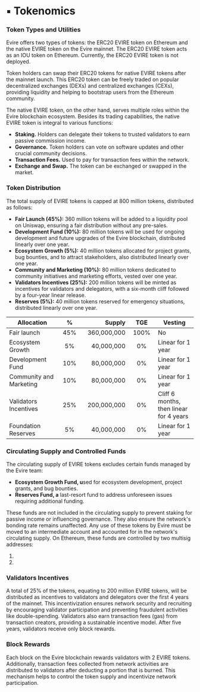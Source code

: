 # ▪️ Tokenomics

### Token Types and Utilities

Evire offers two types of tokens: the ERC20 EVIRE token on Ethereum and the native EVIRE token on the Evire mainnet. The ERC20 EVIRE token acts as an IOU token on Ethereum. Currently, the ERC20 EVIRE token is not deployed.

Token holders can swap their ERC20 tokens for native EVIRE tokens after the mainnet launch. This ERC20 token can be freely traded on popular decentralized exchanges (DEXs) and centralized exchanges (CEXs), providing liquidity and helping to bootstrap users from the Ethereum community.

The native EVIRE token, on the other hand, serves multiple roles within the Evire blockchain ecosystem. Besides its trading capabilities, the native EVIRE token is integral to various functions:

* **Staking.** Holders can delegate their tokens to trusted validators to earn passive commission income.
* **Governance.** Token holders can vote on software updates and other crucial community decisions.
* **Transaction Fees.** Used to pay for transaction fees within the network.
* **Exchange and Swap.** The token can be exchanged or swapped in the market.

### Token Distribution

The total supply of EVIRE tokens is capped at 800 million tokens, distributed as follows:

* **Fair Launch (45%):** 360 million tokens will be added to a liquidity pool on Uniswap, ensuring a fair distribution without any pre-sales.
* **Development Fund (10%):** 80 million tokens will be used for ongoing development and future upgrades of the Evire blockchain, distributed linearly over one year.
* **Ecosystem Growth (5%):** 40 million tokens allocated for project grants, bug bounties, and to attract stakeholders, also distributed linearly over one year.
* **Community and Marketing (10%):** 80 million tokens dedicated to community initiatives and marketing efforts, vested over one year.
* **Validators Incentives (25%):** 200 million tokens will be minted as incentives for validators and delegators, with a six-month cliff followed by a four-year linear release.
* **Reserves (5%):** 40 million tokens reserved for emergency situations, distributed linearly over one year.

<table><thead><tr><th width="187">Allocation</th><th width="67" align="center">%</th><th width="137" align="right">Supply</th><th width="78" align="center">TGE</th><th width="161">Vesting</th></tr></thead><tbody><tr><td>Fair launch</td><td align="center">45%</td><td align="right">360,000,000</td><td align="center">100%</td><td>No</td></tr><tr><td>Ecosystem Growth</td><td align="center">5%</td><td align="right">40,000,000</td><td align="center">0%</td><td>Linear for 1 year</td></tr><tr><td>Development Fund             </td><td align="center">10%</td><td align="right">80,000,000</td><td align="center">0%</td><td>Linear for 1 year</td></tr><tr><td>Community and Marketing</td><td align="center">10%</td><td align="right">80,000,000</td><td align="center">0%</td><td>Linear for 1 year</td></tr><tr><td>Validators Incentives                         </td><td align="center">25%</td><td align="right">200,000,000</td><td align="center">0%</td><td>Cliff 6 months, then linear for 4 years</td></tr><tr><td>Foundation Reserves</td><td align="center">5%</td><td align="right">40,000,000</td><td align="center">0%</td><td>Linear for 1 year</td></tr></tbody></table>

### Circulating Supply and Controlled Funds

The circulating supply of EVIRE tokens excludes certain funds managed by the Evire team:

* **Ecosystem Growth Fund, u**sed for ecosystem development, project grants, and bug bounties.
* **Reserves Fund, a** last-resort fund to address unforeseen issues requiring additional funding.

These funds are not included in the circulating supply to prevent staking for passive income or influencing governance. They also ensure the network's bonding rate remains unaffected. Any use of these tokens by Evire must be moved to an intermediate account and accounted for in the network's circulating supply. On Ethereum, these funds are controlled by two multisig addresses:

1.
2.

### Validators Incentives

A total of 25% of the tokens, equating to 200 million EVIRE tokens, will be distributed as incentives to validators and delegators over the first 4 years of the mainnet. This incentivization ensures network security and recruiting by encouraging validator participation and preventing fraudulent activities like double-spending. Validators also earn transaction fees (gas) from transaction creators, providing a sustainable incentive model. After five years, validators receive only block rewards.


### Block Rewards

Each block on the Evire blockchain rewards validators with 2 EVIRE tokens. Additionally, transaction fees collected from network activities are distributed to validators after deducting a portion that is burned. This mechanism helps to control the token supply and incentivize network participation.
